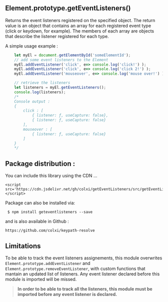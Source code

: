 ## Element.prototype.getEventListeners()

Returns the event listeners registered on the specified object. The return value is an object that contains an array for each registered event type (click or keydown, for example). The members of each array are objects that describe the listener registered for each type. 




A simple usage example :
```javascript    
    let myEl = document.getElementById('someElementId');
    // add some event listeners to the Element
    myEl.addEventListener('click', e=> console.log('click!') );
    myEl.addEventListener('click', e=> console.log('click 2!') );
    myEl.addEventListener('mouseover', e=> console.log('mouse over!') );

	// retrieve the listeners
    let listeners = myEl.getEventListeners();
    console.log(listeners);
    /*
    Console output :
    { 
    	click : [
			{ listener: ƒ, useCapture: false},
			{ listener: ƒ, useCapture: false}
        ],
		mouseover : [
			{ listener: ƒ, useCapture: false}
		]
    }
    */
```

## Package distribution :
You can include this library using the CDN ...

```
<script src='https://cdn.jsdelivr.net/gh/colxi/getEventListeners/src/getEventListeners.min.js'></script>
```


Package can also be installed via:

```
 $ npm install geteventlisteners --save
```

and is also available in Github :

```
https://github.com/colxi/keypath-resolve
```

## Limitations

To be able to track the event listeners assignements, this module overwrites `Element.prototype.addEventListener` and `Element.prototype.removeEventListener`, with custom functions that mantain  an updated list of listeners. 
Any event listener declared before this module is imported will be missed.

> **In order to be able to track all the listeners, this module must be imported before any event listener is declared.**